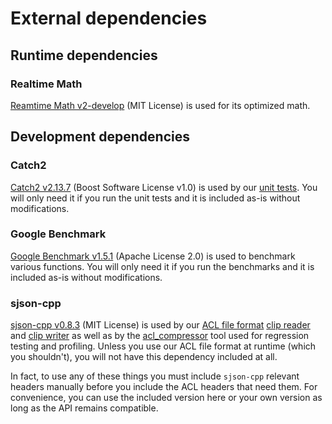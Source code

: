 # External dependencies

## Runtime dependencies

### Realtime Math

[Reamtime Math v2-develop](https://github.com/nfrechette/rtm) (MIT License) is used for its optimized math.

## Development dependencies

### Catch2

[Catch2 v2.13.7](https://github.com/catchorg/Catch2/releases/tag/v2.13.7) (Boost Software License v1.0) is used by our [unit tests](../tests). You will only need it if you run the unit tests and it is included as-is without modifications.

### Google Benchmark

[Google Benchmark v1.5.1](https://github.com/google/benchmark/releases/tag/v1.5.1) (Apache License 2.0) is used to benchmark various functions. You will only need it if you run the benchmarks and it is included as-is without modifications.

### sjson-cpp

[sjson-cpp v0.8.3](https://github.com/nfrechette/sjson-cpp/releases/tag/v0.8.3) (MIT License) is used by our [ACL file format](../docs/the_acl_file_format.md) [clip reader](../includes/acl/io/clip_reader.h) and [clip writer](../includes/acl/io/clip_writer.h) as well as by the [acl_compressor](../tools/acl_compressor) tool used for regression testing and profiling. Unless you use our ACL file format at runtime (which you shouldn't), you will not have this dependency included at all.

In fact, to use any of these things you must include `sjson-cpp` relevant headers manually before you include the ACL headers that need them. For convenience, you can use the included version here or your own version as long as the API remains compatible.
